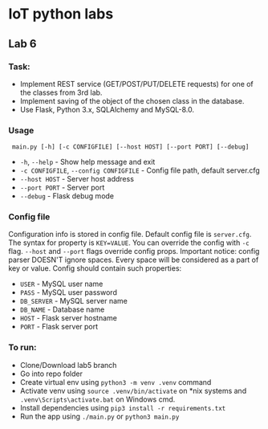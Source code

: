 # IoT python labs

## Lab 6
### Task:
 - Implement REST service (GET/POST/PUT/DELETE requests) for one of the classes from 3rd lab.
 - Implement saving of the object of the chosen class in the database.
 - Use Flask, Python 3.x, SQLAlchemy and MySQL-8.0.

### Usage
```
 main.py [-h] [-c CONFIGFILE] [--host HOST] [--port PORT] [--debug]
```
 - `-h`, `--help` - Show help message and exit
 - `-c CONFIGFILE`, `--config CONFIGFILE` - Config file path, default server.cfg
 - `--host HOST` - Server host address
 - `--port PORT` - Server port
 - `--debug` - Flask debug mode

### Config file
Configuration info is stored in config file. Default config file is `server.cfg`.
The syntax for property is `KEY=VALUE`.
You can override the config with `-c` flag.
`--host` and `--port` flags override config props.
Important notice: config parser DOESN'T ignore spaces. Every space will be considered as a part of key or value.
Config should contain such properties:
 - `USER` - MySQL user name
 - `PASS` - MySQL user password
 - `DB_SERVER` - MySQL server name
 - `DB_NAME` - Database name
 - `HOST` - Flask server hostname
 - `PORT` - Flask server port

### To run:
  - Clone/Download lab5 branch
  - Go into repo folder
  - Create virtual env using `python3 -m venv .venv` command
  - Activate venv using `source .venv/bin/activate` on \*nix systems and `.venv\Scripts\activate.bat` on Windows cmd.
  - Install dependencies using `pip3 install -r requirements.txt`
  - Run the app using `./main.py` or `python3 main.py`

